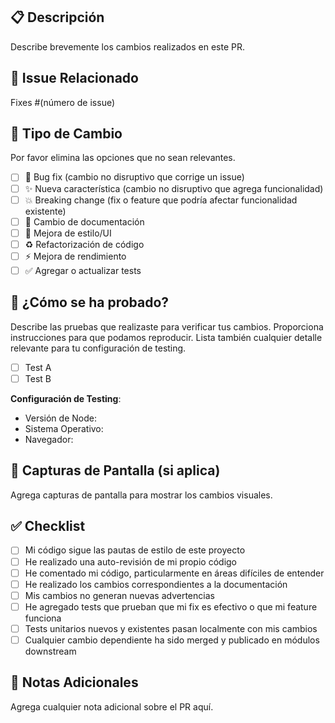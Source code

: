 ## 📋 Descripción
Describe brevemente los cambios realizados en este PR.

## 🔗 Issue Relacionado
Fixes #(número de issue)

## 🎯 Tipo de Cambio
Por favor elimina las opciones que no sean relevantes.

- [ ] 🐛 Bug fix (cambio no disruptivo que corrige un issue)
- [ ] ✨ Nueva característica (cambio no disruptivo que agrega funcionalidad)
- [ ] 💥 Breaking change (fix o feature que podría afectar funcionalidad existente)
- [ ] 📝 Cambio de documentación
- [ ] 🎨 Mejora de estilo/UI
- [ ] ♻️ Refactorización de código
- [ ] ⚡ Mejora de rendimiento
- [ ] ✅ Agregar o actualizar tests

## 🧪 ¿Cómo se ha probado?
Describe las pruebas que realizaste para verificar tus cambios. Proporciona instrucciones para que podamos reproducir. Lista también cualquier detalle relevante para tu configuración de testing.

- [ ] Test A
- [ ] Test B

**Configuración de Testing**:
* Versión de Node:
* Sistema Operativo:
* Navegador:

## 📸 Capturas de Pantalla (si aplica)
Agrega capturas de pantalla para mostrar los cambios visuales.

## ✅ Checklist
- [ ] Mi código sigue las pautas de estilo de este proyecto
- [ ] He realizado una auto-revisión de mi propio código
- [ ] He comentado mi código, particularmente en áreas difíciles de entender
- [ ] He realizado los cambios correspondientes a la documentación
- [ ] Mis cambios no generan nuevas advertencias
- [ ] He agregado tests que prueban que mi fix es efectivo o que mi feature funciona
- [ ] Tests unitarios nuevos y existentes pasan localmente con mis cambios
- [ ] Cualquier cambio dependiente ha sido merged y publicado en módulos downstream

## 📝 Notas Adicionales
Agrega cualquier nota adicional sobre el PR aquí.